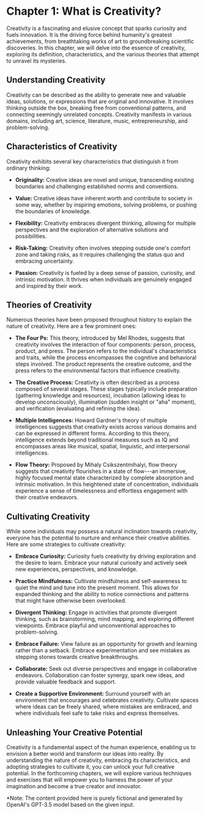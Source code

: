 Chapter 1: What is Creativity?
==============================

Creativity is a fascinating and elusive concept that sparks curiosity and fuels innovation. It is the driving force behind humanity's greatest achievements, from breathtaking works of art to groundbreaking scientific discoveries. In this chapter, we will delve into the essence of creativity, exploring its definition, characteristics, and the various theories that attempt to unravel its mysteries.

**Understanding Creativity**
----------------------------

Creativity can be described as the ability to generate new and valuable ideas, solutions, or expressions that are original and innovative. It involves thinking outside the box, breaking free from conventional patterns, and connecting seemingly unrelated concepts. Creativity manifests in various domains, including art, science, literature, music, entrepreneurship, and problem-solving.

**Characteristics of Creativity**
---------------------------------

Creativity exhibits several key characteristics that distinguish it from ordinary thinking:

* **Originality:** Creative ideas are novel and unique, transcending existing boundaries and challenging established norms and conventions.

* **Value:** Creative ideas have inherent worth and contribute to society in some way, whether by inspiring emotions, solving problems, or pushing the boundaries of knowledge.

* **Flexibility:** Creativity embraces divergent thinking, allowing for multiple perspectives and the exploration of alternative solutions and possibilities.

* **Risk-Taking:** Creativity often involves stepping outside one's comfort zone and taking risks, as it requires challenging the status quo and embracing uncertainty.

* **Passion:** Creativity is fueled by a deep sense of passion, curiosity, and intrinsic motivation. It thrives when individuals are genuinely engaged and inspired by their work.

**Theories of Creativity**
--------------------------

Numerous theories have been proposed throughout history to explain the nature of creativity. Here are a few prominent ones:

* **The Four Ps:** This theory, introduced by Mel Rhodes, suggests that creativity involves the interaction of four components: person, process, product, and press. The person refers to the individual's characteristics and traits, while the process encompasses the cognitive and behavioral steps involved. The product represents the creative outcome, and the press refers to the environmental factors that influence creativity.

* **The Creative Process:** Creativity is often described as a process composed of several stages. These stages typically include preparation (gathering knowledge and resources), incubation (allowing ideas to develop unconsciously), illumination (sudden insight or "aha" moment), and verification (evaluating and refining the idea).

* **Multiple Intelligences:** Howard Gardner's theory of multiple intelligences suggests that creativity exists across various domains and can be expressed in different forms. According to this theory, intelligence extends beyond traditional measures such as IQ and encompasses areas like musical, spatial, linguistic, and interpersonal intelligences.

* **Flow Theory:** Proposed by Mihaly Csikszentmihalyi, flow theory suggests that creativity flourishes in a state of flow---an immersive, highly focused mental state characterized by complete absorption and intrinsic motivation. In this heightened state of concentration, individuals experience a sense of timelessness and effortless engagement with their creative endeavors.

**Cultivating Creativity**
--------------------------

While some individuals may possess a natural inclination towards creativity, everyone has the potential to nurture and enhance their creative abilities. Here are some strategies to cultivate creativity:

* **Embrace Curiosity:** Curiosity fuels creativity by driving exploration and the desire to learn. Embrace your natural curiosity and actively seek new experiences, perspectives, and knowledge.

* **Practice Mindfulness:** Cultivate mindfulness and self-awareness to quiet the mind and tune into the present moment. This allows for expanded thinking and the ability to notice connections and patterns that might have otherwise been overlooked.

* **Divergent Thinking:** Engage in activities that promote divergent thinking, such as brainstorming, mind mapping, and exploring different viewpoints. Embrace playful and unconventional approaches to problem-solving.

* **Embrace Failure:** View failure as an opportunity for growth and learning rather than a setback. Embrace experimentation and see mistakes as stepping stones towards creative breakthroughs.

* **Collaborate:** Seek out diverse perspectives and engage in collaborative endeavors. Collaboration can foster synergy, spark new ideas, and provide valuable feedback and support.

* **Create a Supportive Environment:** Surround yourself with an environment that encourages and celebrates creativity. Cultivate spaces where ideas can be freely shared, where mistakes are embraced, and where individuals feel safe to take risks and express themselves.

**Unleashing Your Creative Potential**
--------------------------------------

Creativity is a fundamental aspect of the human experience, enabling us to envision a better world and transform our ideas into reality. By understanding the nature of creativity, embracing its characteristics, and adopting strategies to cultivate it, you can unlock your full creative potential. In the forthcoming chapters, we will explore various techniques and exercises that will empower you to harness the power of your imagination and become a true creator and innovator.

\*Note: The content provided here is purely fictional and generated by OpenAI's GPT-3.5 model based on the given input.
